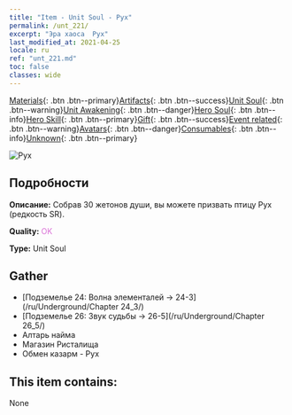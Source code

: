 ```yaml
---
title: "Item - Unit Soul - Рух"
permalink: /unt_221/
excerpt: "Эра хаоса  Рух"
last_modified_at: 2021-04-25
locale: ru
ref: "unt_221.md"
toc: false
classes: wide
---
```

 [Materials](/ItemsRU/){: .btn .btn--primary}[Artifacts](/ItemsRU/Artifacts/){: .btn .btn--success}[Unit Soul](/ItemsRU/UnitSoul/){: .btn .btn--warning}[Unit Awakening](/ItemsRU/UnitAwakening/){: .btn .btn--danger}[Hero Soul](/ItemsRU/HeroSoul/){: .btn .btn--info}[Hero Skill](/ItemsRU/HeroSkill/){: .btn .btn--primary}[Gift](/ItemsRU/Gift/){: .btn .btn--success}[Event related](/ItemsRU/Events/){: .btn .btn--warning}[Avatars](/ItemsRU/Avatars/){: .btn .btn--danger}[Consumables](/ItemsRU/Consumables/){: .btn .btn--info}[Unknown](/ItemsRU/Unknown/){: .btn .btn--primary}

 ![Рух](/images/u/ti_leiniao.jpg)

## Подробности
 **Описание:** Собрав 30 жетонов души, вы можете призвать птицу Рух (редкость SR).

 **Quality:** <span style="color: #DA70D6">OK</span>

 **Type:** Unit Soul

## Gather

*    [Подземелье 24: Волна элементалей -> 24-3](/ru/Underground/Chapter 24_3/) 
*    [Подземелье 26: Звук судьбы -> 26-5](/ru/Underground/Chapter 26_5/) 
*    Алтарь найма 
*    Магазин Ристалища 
*    Обмен казарм - Рух 

## This item contains:

  None

